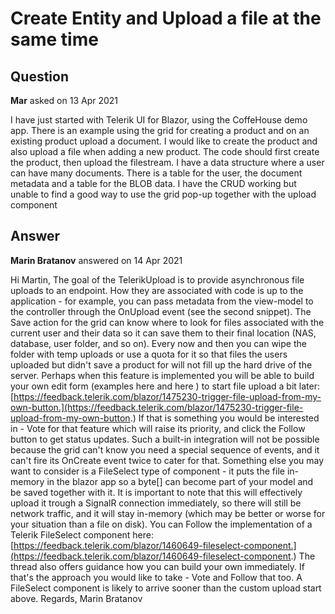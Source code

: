 # Create Entity and Upload a file at the same time

## Question

**Mar** asked on 13 Apr 2021

I have just started with Telerik UI for Blazor, using the CoffeHouse demo app. There is an example using the grid for creating a product and on an existing product upload a document. I would like to create the product and also upload a file when adding a new product. The code should first create the product, then upload the filestream. I have a data structure where a user can have many documents. There is a table for the user, the document metadata and a table for the BLOB data. I have the CRUD working but unable to find a good way to use the grid pop-up together with the upload component

## Answer

**Marin Bratanov** answered on 14 Apr 2021

Hi Martin, The goal of the TelerikUpload is to provide asynchronous file uploads to an endpoint. How they are associated with code is up to the application - for example, you can pass metadata from the view-model to the controller through the OnUpload event (see the second snippet). The Save action for the grid can know where to look for files associated with the current user and their data so it can save them to their final location (NAS, database, user folder, and so on). Every now and then you can wipe the folder with temp uploads or use a quota for it so that files the users uploaded but didn't save a product for will not fill up the hard drive of the server. Perhaps when this feature is implemented you will be able to build your own edit form (examples here and here ) to start file upload a bit later: [https://feedback.telerik.com/blazor/1475230-trigger-file-upload-from-my-own-button.](https://feedback.telerik.com/blazor/1475230-trigger-file-upload-from-my-own-button.) If that is something you would be interested in - Vote for that feature which will raise its priority, and click the Follow button to get status updates. Such a built-in integration will not be possible because the grid can't know you need a special sequence of events, and it can't fire its OnCreate event twice to cater for that. Something else you may want to consider is a FileSelect type of component - it puts the file in-memory in the blazor app so a byte[] can become part of your model and be saved together with it. It is important to note that this will effectively upload it trough a SignalR connection immediately, so there will still be network traffic, and it will stay in-memory (which may be better or worse for your situation than a file on disk). You can Follow the implementation of a Telerik FileSelect component here: [https://feedback.telerik.com/blazor/1460649-fileselect-component.](https://feedback.telerik.com/blazor/1460649-fileselect-component.) The thread also offers guidance how you can build your own immediately. If that's the approach you would like to take - Vote and Follow that too. A FileSelect component is likely to arrive sooner than the custom upload start above. Regards, Marin Bratanov
